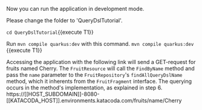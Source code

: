 Now you can run the application in development mode.


Please change the folder to &#39;QueryDslTutorial&#39;.

`cd QueryDslTutorial`{{execute T1}}


Run `mvn compile quarkus:dev` with this command.
`mvn compile quarkus:dev `{{execute T1}} 


Accessing the application with the following link will send a GET-request for fruits named Cherry. The `FruitResource` will call the `FindByName` method and pass the `name` parameter to the `FruitRepository`&#39;s `findAllQueryDslName` method, which it inherents from the `FruitFragment` interface. The querying occurs in the method&#39;s implementation, as explained in step 6.
https://[[HOST_SUBDOMAIN]]-8080-[[KATACODA_HOST]].environments.katacoda.com/fruits/name/Cherry


